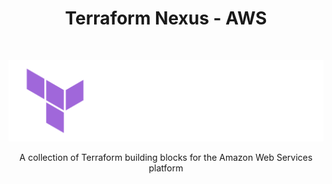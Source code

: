 <h1 align="center"> Terraform Nexus - AWS </h1> <br>
<p align="center">
  <a href="https://developer.hashicorp.com/terraform/intro">
    <img alt="Terraform" title="Terraform" src="_assets/Terraform_onDark.png" width="512">
  </a>
</p>

<p align="center">
  A collection of Terraform building blocks for the Amazon Web Services platform
</p>